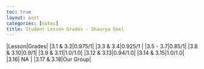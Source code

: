 ```yaml
---
toc: true
layout: post
categories: [notes]
title: Student Lesson Grades - Shaurya Goel
---
```


|Lesson|Grades|
|3.1 & 3.2|0.975/1|
|3.3 & 3.4|0.925/1 |
|3.5 - 3.7|0.85/1|
|3.8 & 3.10|0.9/1|
|3.9 & 3.11|1.0/1.0|
|3.12 & 3.13|0.94/1.0|
|3.14 & 3.15|1.0/1.0|	
|3.16| NA |
|3.17 & 3.18|Our Group|